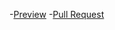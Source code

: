 -[Preview](https://Smikhotur.github.io/fe_jan21/)
-[Pull Request](https://github.com/Smikhotur/fe_jan21/pull/1/files)
